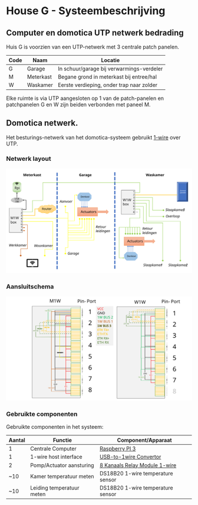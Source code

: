 # House G - Systeembeschrijving


## Computer en domotica UTP netwerk bedrading

Huis G is voorzien van een UTP-netwerk met 3 centrale patch panelen.

| Code | Naam      | Locatie |
| ---  | ---       | ---     |
| G    | Garage    | In schuur/garage bij verwarmings-verdeler |
| M    | Meterkast | Begane grond in meterkast bij entree/hal  |
| W    | Waskamer  | Eerste verdieping, onder trap naar zolder |

Elke ruimte is via UTP aangesloten op 1 van de patch-panelen en patchpanelen G en W zijn beiden verbonden met paneel M.


## Domotica netwerk.

Het besturings-netwerk van het domotica-systeem gebruikt [1-wire](https://en.wikipedia.org/wiki/1-Wire) over UTP.


### Netwerk layout
![alt text](Layout_1W_network.svg "Netwerk layout")

### Aansluitschema
![alt text](1W_boxes.svg "Aansluitschema")


### Gebruikte componenten

Gebruikte componenten in het systeem:

| Aantal | Functie                    | Component/Apparaat |
| ---    |  ---                       |  ---               | 
|      1 | Centrale Computer          | [Raspberry PI 3](https://www.raspberrypi.org/) |
|      1 | 1-wire host interface      | [USB-to-1wire Convertor](http://denkovi.com/usb-to-one-wire-interface-adaptor-converter-thermometer) |
|      2 | Pomp/Actuator aansturing   | [8 Kanaals Relay Module 1-wire](http://denkovi.com/1-wire-eight-channel-relay-module-for-home-automation-with-din-box) |
|    ~10 | Kamer temperatuur meten    | DS18B20 1-wire temperature sensor |
|    ~10 | Leiding temperatuur meten  | DS18B20 1-wire temperature sensor |
